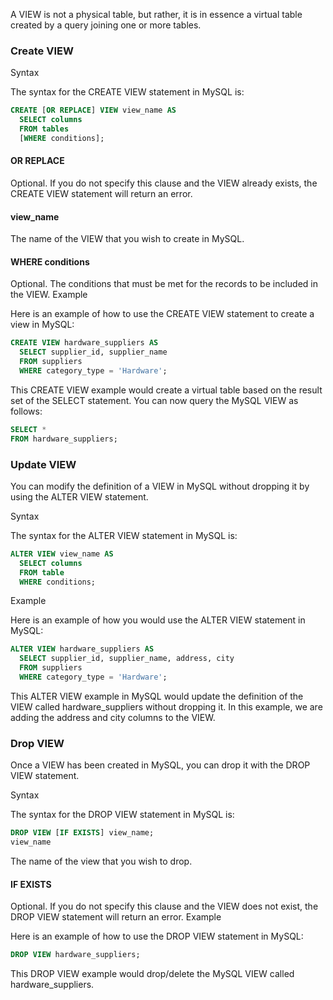 A VIEW is not a physical table, but rather, it is in essence a virtual table created by a query joining one or more tables.

### Create VIEW

Syntax

The syntax for the CREATE VIEW statement in MySQL is:
```sql
CREATE [OR REPLACE] VIEW view_name AS
  SELECT columns
  FROM tables
  [WHERE conditions];
```
#### OR REPLACE
Optional. If you do not specify this clause and the VIEW already exists, the CREATE VIEW statement will return an error.
#### view_name
The name of the VIEW that you wish to create in MySQL.
#### WHERE conditions
Optional. The conditions that must be met for the records to be included in the VIEW.
Example

Here is an example of how to use the CREATE VIEW statement to create a view in MySQL:

```sql
CREATE VIEW hardware_suppliers AS
  SELECT supplier_id, supplier_name
  FROM suppliers
  WHERE category_type = 'Hardware';
```

This CREATE VIEW example would create a virtual table based on the result set of the SELECT statement. You can now query the MySQL VIEW as follows:

```sql
SELECT *
FROM hardware_suppliers;
```

### Update VIEW

You can modify the definition of a VIEW in MySQL without dropping it by using the ALTER VIEW statement.

Syntax

The syntax for the ALTER VIEW statement in MySQL is:
```sql
ALTER VIEW view_name AS
  SELECT columns
  FROM table
  WHERE conditions;
```

Example

Here is an example of how you would use the ALTER VIEW statement in MySQL:

```sql
ALTER VIEW hardware_suppliers AS
  SELECT supplier_id, supplier_name, address, city
  FROM suppliers
  WHERE category_type = 'Hardware';
```

This ALTER VIEW example in MySQL would update the definition of the VIEW called hardware_suppliers without dropping it. In this example, we are adding the address and city columns to the VIEW.

### Drop VIEW

Once a VIEW has been created in MySQL, you can drop it with the DROP VIEW statement.

Syntax

The syntax for the DROP VIEW statement in MySQL is:
```sql
DROP VIEW [IF EXISTS] view_name;
view_name
```

The name of the view that you wish to drop.
#### IF EXISTS
Optional. If you do not specify this clause and the VIEW does not exist, the DROP VIEW statement will return an error.
Example

Here is an example of how to use the DROP VIEW statement in MySQL:
```sql
DROP VIEW hardware_suppliers;
```

This DROP VIEW example would drop/delete the MySQL VIEW called hardware_suppliers.